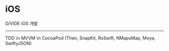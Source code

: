 # iOS
D/VIDE iOS 개발

---
TDD \n
MVVM \n
CocoaPod (Then, SnapKit, RxSwift, NMapsMap, Moya, SwiftyJSON)
